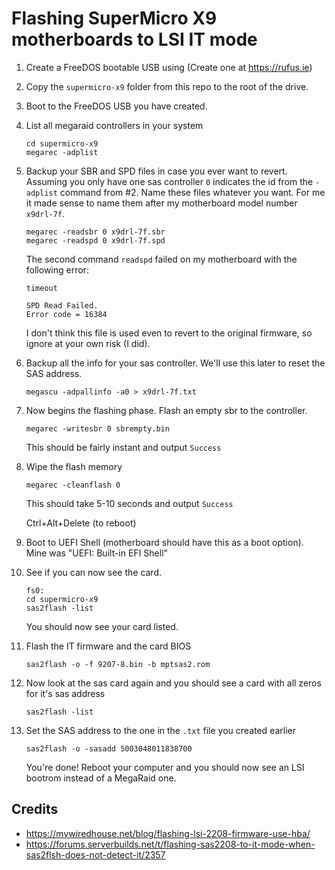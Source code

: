 # Flashing SuperMicro X9 motherboards to LSI IT mode

1. Create a FreeDOS bootable USB using (Create one at https://rufus.ie)

1. Copy the `supermicro-x9` folder from this repo to the root of the drive.

1. Boot to the FreeDOS USB you have created.

1. List all megaraid controllers in your system

   ```dos
   cd supermicro-x9
   megarec -adplist
   ```

1. Backup your SBR and SPD files in case you ever want to revert. Assuming you only have one sas controller `0` indicates the id from the `-adplist` command from #2. Name these files whatever you want. For me it made sense to name them after my motherboard model number `x9drl-7f`.

   ```dos
   megarec -readsbr 0 x9drl-7f.sbr
   megarec -readspd 0 x9drl-7f.spd
   ```

   The second command `readspd` failed on my motherboard with the following error:

   ```dos
   timeout

   SPD Read Failed.
   Error code = 16384
   ```

   I don't think this file is used even to revert to the original firmware, so ignore at your own risk (I did).

1. Backup all the info for your sas controller. We'll use this later to reset the SAS address.

   ```dos
   megascu -adpallinfo -a0 > x9drl-7f.txt
   ```

1. Now begins the flashing phase. Flash an empty sbr to the controller.

   ```dos
   megarec -writesbr 0 sbrempty.bin
   ```

   This should be fairly instant and output `Success`

1. Wipe the flash memory

   ```dos
   megarec -cleanflash 0
   ```

   This should take 5-10 seconds and output `Success`

   Ctrl+Alt+Delete (to reboot)

1. Boot to UEFI Shell (motherboard should have this as a boot option). Mine was "UEFI: Built-in EFI Shell"

1. See if you can now see the card.

   ```uefi
   fs0:
   cd supermicro-x9
   sas2flash -list
   ```

   You should now see your card listed.

1. Flash the IT firmware and the card BIOS

   ```uefi
   sas2flash -o -f 9207-8.bin -b mptsas2.rom
   ```

1. Now look at the sas card again and you should see a card with all zeros for it's sas address

   ```uefi
   sas2flash -list
   ```

1. Set the SAS address to the one in the `.txt` file you created earlier

   ```uefi
   sas2flash -o -sasadd 5003048011838700
   ```

   You're done! Reboot your computer and you should now see an LSI bootrom instead of a MegaRaid one.

## Credits

- https://mywiredhouse.net/blog/flashing-lsi-2208-firmware-use-hba/
- https://forums.serverbuilds.net/t/flashing-sas2208-to-it-mode-when-sas2flsh-does-not-detect-it/2357
